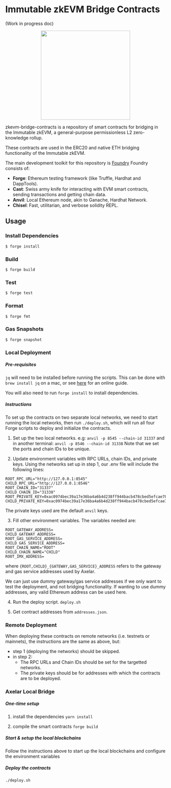 # Immutable zkEVM Bridge Contracts

(Work in progress doc)

<p align="center"><img src="https://cdn.dribbble.com/users/1299339/screenshots/7133657/media/837237d447d36581ebd59ec36d30daea.gif" width="280"/></p>

zkevm-bridge-contracts is a repository of smart contracts for bridging in the Immutable zkEVM, a general-purpose permissionless L2 zero-knowledge rollup.

These contracts are used in the ERC20 and native ETH bridging functionality of the Immutable zkEVM.

The main development toolkit for this repository is [Foundry](https://book.getfoundry.sh)
Foundry consists of:

-   **Forge**: Ethereum testing framework (like Truffle, Hardhat and DappTools).
-   **Cast**: Swiss army knife for interacting with EVM smart contracts, sending transactions and getting chain data.
-   **Anvil**: Local Ethereum node, akin to Ganache, Hardhat Network.
-   **Chisel**: Fast, utilitarian, and verbose solidity REPL.

## Usage

### Install Dependencies
```shell
$ forge install
```

### Build

```shell
$ forge build
```

### Test

```shell
$ forge test
```

### Format

```shell
$ forge fmt
```

### Gas Snapshots

```shell
$ forge snapshot
```

### Local Deployment

##### Pre-requisites
`jq` will need to be installed before running the scripts. This can be done with `brew install jq` on a mac, or see [here](https://codeahoy.com/learn/introtobash/ch15/#installing-jq) for an online guide.

You will also need to run `forge install` to install dependencies.

##### Instructions
To set up the contracts on two separate local networks, we need to start running the local networks, then run `./deploy.sh`, which will run all four Forge scripts to deploy and initialize the contracts.

1. Set up the two local networks. e.g:
`anvil -p 8545 --chain-id 31337`
and in another terminal:
`anvil -p 8546 --chain-id 31338`
Note that we set the ports and chain IDs to be unique.

2. Update environment variables with RPC URLs, chain IDs, and private keys. Using the networks set up in step 1, our .env file will include the following lines:
```
ROOT_RPC_URL="http://127.0.0.1:8545"
CHILD_RPC_URL="http://127.0.0.1:8546"
ROOT_CHAIN_ID="31337"
CHILD_CHAIN_ID="31338"
ROOT_PRIVATE_KEY=0xac0974bec39a17e36ba4a6b4d238ff944bacb478cbed5efcae784d7bf4f2ff80
CHILD_PRIVATE_KEY=0xac0974bec39a17e36ba4a6b4d238ff944bacb478cbed5efcae784d7bf4f2ff80
```
The private keys used are the default `anvil` keys.

3. Fill other environment variables. The variables needed are:
```
ROOT_GATEWAY_ADDRESS=
CHILD_GATEWAY_ADDRESS=
ROOT_GAS_SERVICE_ADDRESS=
CHILD_GAS_SERVICE_ADDRESS=
ROOT_CHAIN_NAME="ROOT"
CHILD_CHAIN_NAME="CHILD"
ROOT_IMX_ADDRESS=
```
where `{ROOT,CHILD}_{GATEWAY,GAS_SERVICE}_ADDRESS` refers to the gateway and gas service addresses used by Axelar.

We can just use dummy gateway/gas service addresses if we only want to test the deployment, and not bridging functionality. If wanting to use dummy addresses, any valid Ethereum address can be used here.

4. Run the deploy script.
`deploy.sh`

5. Get contract addresses from `addresses.json`.

### Remote Deployment

When deploying these contracts on remote networks (i.e. testnets or mainnets), the instructions are the same as above, but:
- step 1 (deploying the networks) should be skipped.
- in step 2:
    - The RPC URLs and Chain IDs should be set for the targetted networks.
    - The private keys should be for addresses with which the contracts are to be deployed.


### Axelar Local Bridge

##### One-time setup

1. install the dependencies
`yarn install`

2. compile the smart contracts
`forge build`

##### Start & setup the local blockchains

Follow the instructions above to start up the local blockchains and configure the environment variables

##### Deploy the contracts

`./deploy.sh`
